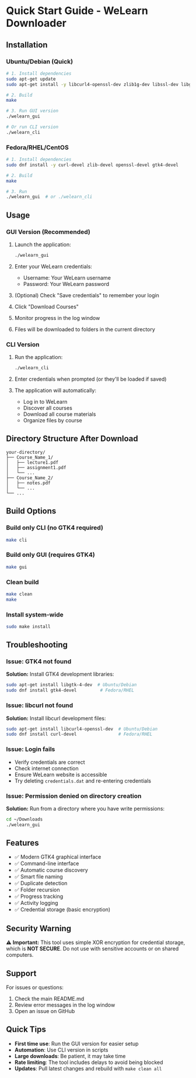 # Quick Start Guide - WeLearn Downloader

## Installation

### Ubuntu/Debian (Quick)
```bash
# 1. Install dependencies
sudo apt-get update
sudo apt-get install -y libcurl4-openssl-dev zlib1g-dev libssl-dev libgtk-4-dev

# 2. Build
make

# 3. Run GUI version
./welearn_gui

# Or run CLI version
./welearn_cli
```

### Fedora/RHEL/CentOS
```bash
# 1. Install dependencies
sudo dnf install -y curl-devel zlib-devel openssl-devel gtk4-devel

# 2. Build
make

# 3. Run
./welearn_gui  # or ./welearn_cli
```

## Usage

### GUI Version (Recommended)

1. Launch the application:
   ```bash
   ./welearn_gui
   ```

2. Enter your WeLearn credentials:
   - Username: Your WeLearn username
   - Password: Your WeLearn password

3. (Optional) Check "Save credentials" to remember your login

4. Click "Download Courses"

5. Monitor progress in the log window

6. Files will be downloaded to folders in the current directory

### CLI Version

1. Run the application:
   ```bash
   ./welearn_cli
   ```

2. Enter credentials when prompted (or they'll be loaded if saved)

3. The application will automatically:
   - Log in to WeLearn
   - Discover all courses
   - Download all course materials
   - Organize files by course

## Directory Structure After Download

```
your-directory/
├── Course_Name_1/
│   ├── lecture1.pdf
│   ├── assignment1.pdf
│   └── ...
├── Course_Name_2/
│   ├── notes.pdf
│   └── ...
└── ...
```

## Build Options

### Build only CLI (no GTK4 required)
```bash
make cli
```

### Build only GUI (requires GTK4)
```bash
make gui
```

### Clean build
```bash
make clean
make
```

### Install system-wide
```bash
sudo make install
```

## Troubleshooting

### Issue: GTK4 not found
**Solution:** Install GTK4 development libraries:
```bash
sudo apt-get install libgtk-4-dev  # Ubuntu/Debian
sudo dnf install gtk4-devel         # Fedora/RHEL
```

### Issue: libcurl not found
**Solution:** Install libcurl development files:
```bash
sudo apt-get install libcurl4-openssl-dev  # Ubuntu/Debian
sudo dnf install curl-devel                # Fedora/RHEL
```

### Issue: Login fails
- Verify credentials are correct
- Check internet connection
- Ensure WeLearn website is accessible
- Try deleting `credentials.dat` and re-entering credentials

### Issue: Permission denied on directory creation
**Solution:** Run from a directory where you have write permissions:
```bash
cd ~/Downloads
./welearn_gui
```

## Features

- ✅ Modern GTK4 graphical interface
- ✅ Command-line interface
- ✅ Automatic course discovery
- ✅ Smart file naming
- ✅ Duplicate detection
- ✅ Folder recursion
- ✅ Progress tracking
- ✅ Activity logging
- ✅ Credential storage (basic encryption)

## Security Warning

⚠️ **Important:** This tool uses simple XOR encryption for credential storage, which is **NOT SECURE**. Do not use with sensitive accounts or on shared computers.

## Support

For issues or questions:
1. Check the main README.md
2. Review error messages in the log window
3. Open an issue on GitHub

## Quick Tips

- **First time use**: Run the GUI version for easier setup
- **Automation**: Use CLI version in scripts
- **Large downloads**: Be patient, it may take time
- **Rate limiting**: The tool includes delays to avoid being blocked
- **Updates**: Pull latest changes and rebuild with `make clean all`
